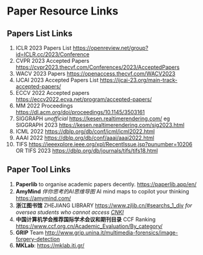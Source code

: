 # Paper Resource Links

## Papers List Links

1. ICLR 2023 Papers List https://openreview.net/group?id=ICLR.cc/2023/Conference
2. CVPR 2023 Accepted Papers https://cvpr2023.thecvf.com/Conferences/2023/AcceptedPapers
3. WACV 2023 Papers https://openaccess.thecvf.com/WACV2023
4. IJCAI 2023 Accepted Papers List https://ijcai-23.org/main-track-accepted-papers/
5. ECCV 2022 Accepted papers https://eccv2022.ecva.net/program/accepted-papers/
6. MM 2022 Proceedings https://dl.acm.org/doi/proceedings/10.1145/3503161
7. SIGGRAPH *unofficial* https://kesen.realtimerendering.com/ eg SIGGRAPH 2023 https://kesen.realtimerendering.com/sig2023.html
8. ICML 2022 https://dblp.org/db/conf/icml/icml2022.html
9. AAAI 2022 https://dblp.org/db/conf/aaai/aaai2022.html
10. TIFS https://ieeexplore.ieee.org/xpl/RecentIssue.jsp?punumber=10206 OR TIFS 2023 https://dblp.org/db/journals/tifs/tifs18.html

## Paper Tool Links

1. **Paperlib** to organise academic papers decently. https://paperlib.app/en/
2. **AmyMind** *伴你思考的AI思维导图* AI mind maps to copilot your thinking https://amymind.com/
3. **浙江图书馆** ZHEJIANG LIBRARY https://www.zjlib.cn/#searchs_1_div *for oversea students who cannot access [CNKI](https://www.cnki.net/)*
4. **中国计算机学会推荐国际学术会议和期刊目录** CCF Ranking https://www.ccf.org.cn/Academic_Evaluation/By_category/
4. **GRIP** Team http://www.grip.unina.it/multimedia-forensics/image-forgery-detection
4. **MKLab**: https://mklab.iti.gr/